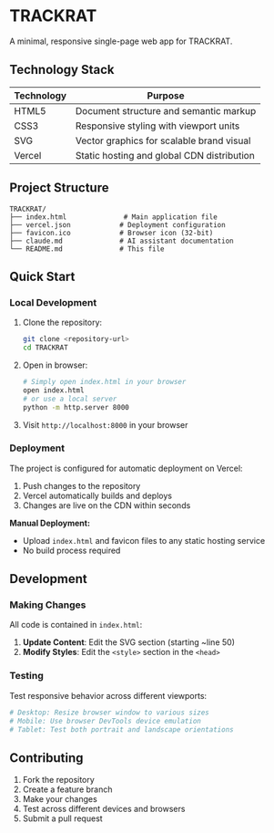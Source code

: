 # TRACKRAT

A minimal, responsive single-page web app for TRACKRAT.

## Technology Stack

| Technology | Purpose |
|------------|---------|
| HTML5 | Document structure and semantic markup |
| CSS3 | Responsive styling with viewport units |
| SVG | Vector graphics for scalable brand visual |
| Vercel | Static hosting and global CDN distribution |

## Project Structure

```
TRACKRAT/
├── index.html              # Main application file
├── vercel.json            # Deployment configuration
├── favicon.ico            # Browser icon (32-bit)
├── claude.md              # AI assistant documentation
└── README.md              # This file
```

## Quick Start

### Local Development

1. Clone the repository:
   ```bash
   git clone <repository-url>
   cd TRACKRAT
   ```

2. Open in browser:
   ```bash
   # Simply open index.html in your browser
   open index.html
   # or use a local server
   python -m http.server 8000
   ```

3. Visit `http://localhost:8000` in your browser

### Deployment

The project is configured for automatic deployment on Vercel:

1. Push changes to the repository
2. Vercel automatically builds and deploys
3. Changes are live on the CDN within seconds

**Manual Deployment:**
- Upload `index.html` and favicon files to any static hosting service
- No build process required


## Development

### Making Changes

All code is contained in `index.html`:

1. **Update Content**: Edit the SVG section (starting ~line 50)
2. **Modify Styles**: Edit the `<style>` section in the `<head>`

### Testing

Test responsive behavior across different viewports:

```bash
# Desktop: Resize browser window to various sizes
# Mobile: Use browser DevTools device emulation
# Tablet: Test both portrait and landscape orientations
```


## Contributing

1. Fork the repository
2. Create a feature branch
3. Make your changes
4. Test across different devices and browsers
5. Submit a pull request

